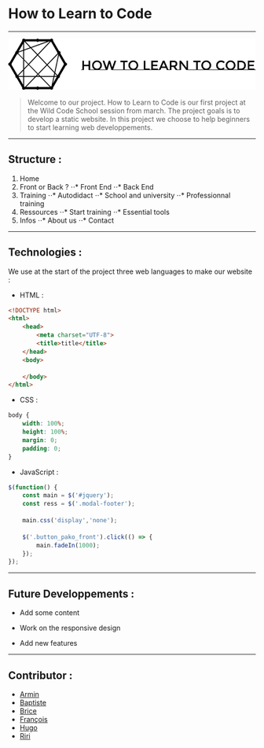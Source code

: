 # How to Learn to Code
---
![alt text](https://github.com/K0Si-003/lyon-0320-how-to-learn-to-code/blob/master/img/logo.png "Logo How to Learn to Code")

> Welcome to our project. How to Learn to Code is our first project at the Wild Code School session from march. The project goals is to develop a static website. In this project we choose to help beginners to start learning web developpements.

---
## Structure :

1. Home
2. Front or Back ?
⋅⋅* Front End
⋅⋅* Back End
3. Training
⋅⋅* Autodidact
⋅⋅* School and university 
⋅⋅* Professionnal training
4. Ressources
⋅⋅* Start training
⋅⋅* Essential tools
5. Infos
⋅⋅* About us
⋅⋅* Contact

---
## Technologies :

We use at the start of the project three web languages to make our website :

* HTML :
```html
<!DOCTYPE html>
<html>
    <head>
        <meta charset="UTF-8">
        <title>title</title>
    </head>
    <body>
  
    </body>
</html>
```

* CSS :
```css
body {
    width: 100%;
    height: 100%;
    margin: 0;
    padding: 0;
}
```

* JavaScript :
```javascript
$(function() {
	const main = $('#jquery');
	const ress = $('.modal-footer');

    main.css('display','none');

	$('.button_pako_front').click(() => {
		main.fadeIn(1000);
	});
});
```
---
## Future Developpements :

* Add some content

* Work on the responsive design

* Add new features

---
## Contributor :

* [Armin](https://github.com/wdwcs)
* [Baptiste](https://github.com/Astarosa)
* [Brice](https://github.com/Pakorek)
* [François](https://github.com/fouhaha)
* [Hugo](https://github.com/K0Si-003)
* [Riri](https://github.com/riri6969)